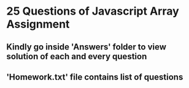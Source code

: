 # 25 Questions of Javascript Array Assignment


## Kindly go inside 'Answers' folder to view solution of each and every question

## 'Homework.txt' file contains list of questions